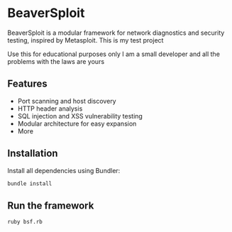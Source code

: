 # BeaverSploit  

BeaverSploit is a modular framework for network diagnostics and security testing, inspired by Metasploit.
This is my test project

Use this for educational purposes only
I am a small developer and all the problems with the laws are yours

## Features  
- Port scanning and host discovery  
- HTTP header analysis  
- SQL injection and XSS vulnerability testing  
- Modular architecture for easy expansion  
- More

## Installation  
Install all dependencies using Bundler:  
```sh
bundle install
```

## Run the framework
```sh
ruby bsf.rb
```
